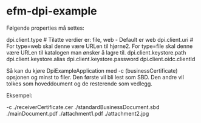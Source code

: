 # efm-dpi-example

Følgende properties må settes:

dpi.client.type   # Tilatte verdier er: file, web - Default er web
dpi.client.uri    # For type=web skal denne være URLen til hjørne2. For type=file skal denne være URLen til katalogen man ønsker å lagre til.
dpi.client.keystore.path
dpi.client.keystore.alias
dpi.client.keystore.password
dpi.client.oidc.clientId

Så kan du kjøre DpiExampleApplication med -c (businessCertificate) opsjonen og minst to filer.
Den første vil bli lest som SBD. Den andre vil tolkes som hoveddoument og de resterende som vedlegg.

Eksempel:

-c ./receiverCertificate.cer ./standardBusinessDocument.sbd ./mainDocument.pdf ./attachment1.pdf ./attachment2.jpg

